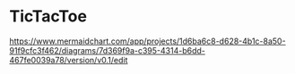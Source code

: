 # TicTacToe

https://www.mermaidchart.com/app/projects/1d6ba6c8-d628-4b1c-8a50-91f9cfc3f462/diagrams/7d369f9a-c395-4314-b6dd-467fe0039a78/version/v0.1/edit

